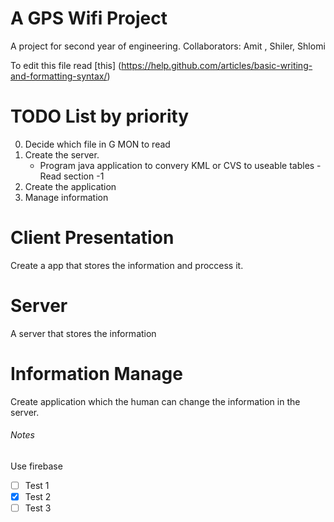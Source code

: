 # A GPS Wifi Project
A project for second year of engineering.
Collaborators: Amit , Shiler, Shlomi

To edit this file read [this] (https://help.github.com/articles/basic-writing-and-formatting-syntax/)

# TODO List by priority
0. Decide which file in G MON to read
1. Create the server.
   - Program java application to convery KML or CVS to useable tables
     -Read section -1
2. Create the application
3. Manage information


# Client Presentation
Create a app that stores the information and proccess it.

# Server
A server that stores the information

# Information Manage
Create application which the human can change the information in the server.




###### Notes
Use firebase 

- [ ] Test 1
- [x] Test 2
- [ ] Test 3
